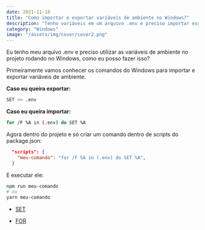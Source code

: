 ```yaml
---
date: 2021-11-18
title: "Como importar e exportar variáveis de ambiente no Windows?"
description: "Tenho variáveis em um arquivo .env e preciso importar essas variáveis de ambiente no Windows, como posso fazer isto?"
category: "Windows"
image: "/assets/img/cover/cover2.png"
---
```


Eu tenho meu arquivo .env e preciso utilizar as variáveis de ambiente no projeto rodando no Windows, como eu posso fazer isso?

Primeiramente vamos conhecer os comandos do Windows para importar e exportar variáveis de ambiente.

**Caso eu queira exportar:**

```bash
SET >> .env
```

**Caso eu queira importar:**

```bash
for /F %A in (.env) do SET %A
```

Agora dentro do projeto e só criar um comando dentro de scripts do package.json:

```json
  "scripts": {
    "meu-comando": "for /F %A in (.env) do SET %A",
  }
```

E executar ele:

```bash
npm run meu-comando
# ou
yarn meu-comando
```


- <a href="https://docs.microsoft.com/pt-br/windows-server/administration/windows-commands/set_1" target="_blank" rel="noopener noreferrer">SET</a> 

- <a href="https://docs.microsoft.com/pt-br/windows-server/administration/windows-commands/for" target="_blank" rel="noopener noreferrer">FOR</a> 
